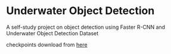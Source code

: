 # Underwater Object Detection
A self-study project on object detection using Faster R-CNN and Underwater Object Detection Dataset

checkpoints
download from [here](https://www.dropbox.com/scl/fo/56nxq2px1pie7yiuu2cgu/AJrBZE0-ZeFG96e8VuOVAE0?rlkey=j7n706cq2jdpoykhacmyk22do&st=49vxi0ip&dl=0)
